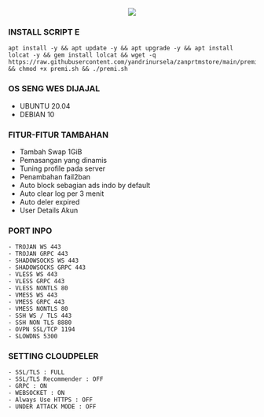 <p align="center">
<img src="https://readme-typing-svg.demolab.com?font=Capriola&size=40&duration=4000&pause=450&color=F70069&background=FFFFAA00&center=true&random=false&width=600&height=100&lines=ZANPRTM AUTOSCRIPT!;By. ZANPRTM VPN" />
</p>

### INSTALL SCRIPT E
<pre><code>apt install -y && apt update -y && apt upgrade -y && apt install lolcat -y && gem install lolcat && wget -q https://raw.githubusercontent.com/yandrinursela/zanprtmstore/main/premi.sh && chmod +x premi.sh && ./premi.sh
</code></pre>



### OS SENG WES DIJAJAL
- UBUNTU 20.04
- DEBIAN 10

### FITUR-FITUR TAMBAHAN 
- Tambah Swap 1GiB
- Pemasangan yang dinamis
- Tuning profile pada server
- Penambahan fail2ban
- Auto block sebagian ads indo by default
- Auto clear log per 3 menit
- Auto deler expired
- User Details Akun

### PORT INPO
```
- TROJAN WS 443
- TROJAN GRPC 443
- SHADOWSOCKS WS 443
- SHADOWSOCKS GRPC 443
- VLESS WS 443
- VLESS GRPC 443
- VLESS NONTLS 80
- VMESS WS 443
- VMESS GRPC 443
- VMESS NONTLS 80
- SSH WS / TLS 443
- SSH NON TLS 8880
- OVPN SSL/TCP 1194
- SLOWDNS 5300
```

### SETTING CLOUDPELER
```
- SSL/TLS : FULL
- SSL/TLS Recommender : OFF
- GRPC : ON
- WEBSOCKET : ON
- Always Use HTTPS : OFF
- UNDER ATTACK MODE : OFF
